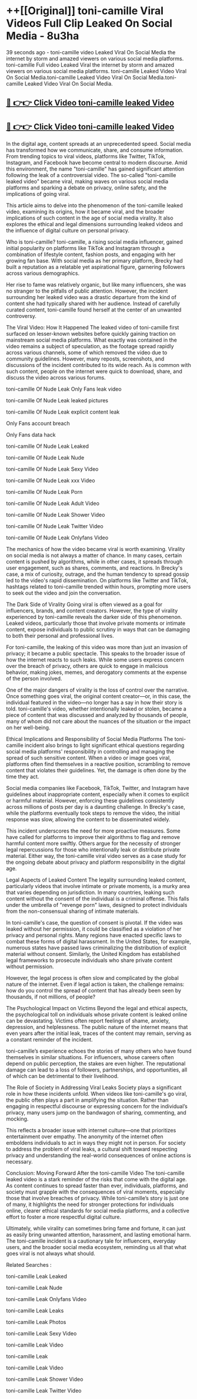 # ++[[Original]] toni-camille Viral Videos Full Clip Leaked On Social Media - 8u3ha<br>

39 seconds ago - toni-camille video Leaked Viral On Social Media the internet by storm and amazed viewers on various social media platforms.
toni-camille Full video Leaked Viral the internet by storm and amazed viewers on various social media platforms. toni-camille Leaked Video Viral On Social Media.toni-camille Leaked Video Viral On Social Media.toni-camille Leaked Video Viral On Social Media.<br>


## [🔴 👉👉 Click Video toni-camille leaked Video ](https://onlyclips.site?title=toni-camille&ref=git)

## [🔴 👉👉 Click Video toni-camille leaked Video ](https://onlyclips.site?title=toni-camille&ref=git)

In the digital age, content spreads at an unprecedented speed. Social media has transformed how we communicate, share, and consume information. From trending topics to viral videos, platforms like Twitter, TikTok, Instagram, and Facebook have become central to modern discourse. Amid this environment, the name "toni-camille" has gained significant attention following the leak of a controversial video. The so-called "toni-camille leaked video" became viral, making waves on various social media platforms and sparking a debate on privacy, online safety, and the implications of going viral.

This article aims to delve into the phenomenon of the toni-camille leaked video, examining its origins, how it became viral, and the broader implications of such content in the age of social media virality. It also explores the ethical and legal dimensions surrounding leaked videos and the influence of digital culture on personal privacy.

Who is toni-camille?
toni-camille, a rising social media influencer, gained initial popularity on platforms like TikTok and Instagram through a combination of lifestyle content, fashion posts, and engaging with her growing fan base. With social media as her primary platform, Brecky had built a reputation as a relatable yet aspirational figure, garnering followers across various demographics.

Her rise to fame was relatively organic, but like many influencers, she was no stranger to the pitfalls of public attention. However, the incident surrounding her leaked video was a drastic departure from the kind of content she had typically shared with her audience. Instead of carefully curated content, toni-camille found herself at the center of an unwanted controversy.

The Viral Video: How It Happened
The leaked video of toni-camille first surfaced on lesser-known websites before quickly gaining traction on mainstream social media platforms. What exactly was contained in the video remains a subject of speculation, as the footage spread rapidly across various channels, some of which removed the video due to community guidelines. However, many reposts, screenshots, and discussions of the incident contributed to its wide reach. As is common with such content, people on the internet were quick to download, share, and discuss the video across various forums.

toni-camille Of Nude Leak Only Fans leak video

toni-camille Of Nude Leak leaked pictures

toni-camille Of Nude Leak explicit content leak

Only Fans account breach

Only Fans data hack

toni-camille Of Nude Leak Leaked

toni-camille Of Nude Leak Nude

toni-camille Of Nude Leak Sexy Video

toni-camille Of Nude Leak xxx Video

toni-camille Of Nude Leak Porn

toni-camille Of Nude Leak Adult Video

toni-camille Of Nude Leak Shower Video

toni-camille Of Nude Leak Twitter Video

toni-camille Of Nude Leak Onlyfans Video

The mechanics of how the video became viral is worth examining. Virality on social media is not always a matter of chance. In many cases, certain content is pushed by algorithms, while in other cases, it spreads through user engagement, such as shares, comments, and reactions. In Brecky's case, a mix of curiosity, outrage, and the human tendency to spread gossip led to the video's rapid dissemination. On platforms like Twitter and TikTok, hashtags related to toni-camille trended within hours, prompting more users to seek out the video and join the conversation.

The Dark Side of Virality
Going viral is often viewed as a goal for influencers, brands, and content creators. However, the type of virality experienced by toni-camille reveals the darker side of this phenomenon. Leaked videos, particularly those that involve private moments or intimate content, expose individuals to public scrutiny in ways that can be damaging to both their personal and professional lives.

For toni-camille, the leaking of this video was more than just an invasion of privacy; it became a public spectacle. This speaks to the broader issue of how the internet reacts to such leaks. While some users express concern over the breach of privacy, others are quick to engage in malicious behavior, making jokes, memes, and derogatory comments at the expense of the person involved.

One of the major dangers of virality is the loss of control over the narrative. Once something goes viral, the original content creator—or, in this case, the individual featured in the video—no longer has a say in how their story is told. toni-camille's video, whether intentionally leaked or stolen, became a piece of content that was discussed and analyzed by thousands of people, many of whom did not care about the nuances of the situation or the impact on her well-being.

Ethical Implications and Responsibility of Social Media Platforms
The toni-camille incident also brings to light significant ethical questions regarding social media platforms' responsibility in controlling and managing the spread of such sensitive content. When a video or image goes viral, platforms often find themselves in a reactive position, scrambling to remove content that violates their guidelines. Yet, the damage is often done by the time they act.

Social media companies like Facebook, TikTok, Twitter, and Instagram have guidelines about inappropriate content, especially when it comes to explicit or harmful material. However, enforcing these guidelines consistently across millions of posts per day is a daunting challenge. In Brecky's case, while the platforms eventually took steps to remove the video, the initial response was slow, allowing the content to be disseminated widely.

This incident underscores the need for more proactive measures. Some have called for platforms to improve their algorithms to flag and remove harmful content more swiftly. Others argue for the necessity of stronger legal repercussions for those who intentionally leak or distribute private material. Either way, the toni-camille viral video serves as a case study for the ongoing debate about privacy and platform responsibility in the digital age.

Legal Aspects of Leaked Content
The legality surrounding leaked content, particularly videos that involve intimate or private moments, is a murky area that varies depending on jurisdiction. In many countries, leaking such content without the consent of the individual is a criminal offense. This falls under the umbrella of "revenge porn" laws, designed to protect individuals from the non-consensual sharing of intimate materials.

In toni-camille's case, the question of consent is pivotal. If the video was leaked without her permission, it could be classified as a violation of her privacy and personal rights. Many regions have enacted specific laws to combat these forms of digital harassment. In the United States, for example, numerous states have passed laws criminalizing the distribution of explicit material without consent. Similarly, the United Kingdom has established legal frameworks to prosecute individuals who share private content without permission.

However, the legal process is often slow and complicated by the global nature of the internet. Even if legal action is taken, the challenge remains: how do you control the spread of content that has already been seen by thousands, if not millions, of people?

The Psychological Impact on Victims
Beyond the legal and ethical aspects, the psychological toll on individuals whose private content is leaked online can be devastating. Victims often report feelings of shame, anxiety, depression, and helplessness. The public nature of the internet means that even years after the initial leak, traces of the content may remain, serving as a constant reminder of the incident.

toni-camille’s experience echoes the stories of many others who have found themselves in similar situations. For influencers, whose careers often depend on public perception, the stakes are even higher. The reputational damage can lead to a loss of followers, partnerships, and opportunities, all of which can be detrimental to their livelihood.

The Role of Society in Addressing Viral Leaks
Society plays a significant role in how these incidents unfold. When videos like toni-camille's go viral, the public often plays a part in amplifying the situation. Rather than engaging in respectful discourse or expressing concern for the individual’s privacy, many users jump on the bandwagon of sharing, commenting, and mocking.

This reflects a broader issue with internet culture—one that prioritizes entertainment over empathy. The anonymity of the internet often emboldens individuals to act in ways they might not in person. For society to address the problem of viral leaks, a cultural shift toward respecting privacy and understanding the real-world consequences of online actions is necessary.

Conclusion: Moving Forward After the toni-camille Video
The toni-camille leaked video is a stark reminder of the risks that come with the digital age. As content continues to spread faster than ever, individuals, platforms, and society must grapple with the consequences of viral moments, especially those that involve breaches of privacy. While toni-camille’s story is just one of many, it highlights the need for stronger protections for individuals online, clearer ethical standards for social media platforms, and a collective effort to foster a more respectful digital culture.

Ultimately, while virality can sometimes bring fame and fortune, it can just as easily bring unwanted attention, harassment, and lasting emotional harm. The toni-camille incident is a cautionary tale for influencers, everyday users, and the broader social media ecosystem, reminding us all that what goes viral is not always what should.

Related Searches :

toni-camille Leak Leaked

toni-camille Leak Nude

toni-camille Leak Onlyfans Video

toni-camille Leak Leaks

toni-camille Leak Photos

toni-camille Leak Sexy Video

toni-camille Leak Video

toni-camille Leak

toni-camille Leak Video

toni-camille Leak Shower Video

toni-camille Leak Twitter Video

